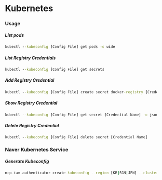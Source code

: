 # Kubernetes

### Usage

##### List pods

```cmd
kubectl --kubeconfig [Config File] get pods -o wide
```

##### List Registry Credentials

```cmd
kubectl --kubeconfig [Config File] get secrets
```

##### Add Registry Credential

```cmd
kubectl --kubeconfig [Config File] create secret docker-registry [Credential Name] --docker-server=[Registry Endpoint] --docker-username=[Username] --docker-passwowrd=[Password] --docker-email=[Email]
```

##### Show Registry Credential

```cmd
kubectl --kubeconfig [Config File] get secret [Credential Name] -o jsonpath={.data}
```

##### Delete Registry Credential

```cmd
kubectl --kubeconfig [Config File] delete secret [Credential Name]
```

### Naver Kubernetes Service

##### Generate Kubeconfig

```cmd
ncp-iam-authenticator create-kubeconfig --region [KR|SGN|JPN] --clusterUuid [Cluster UUID] --output kubeconfig.yaml
```
